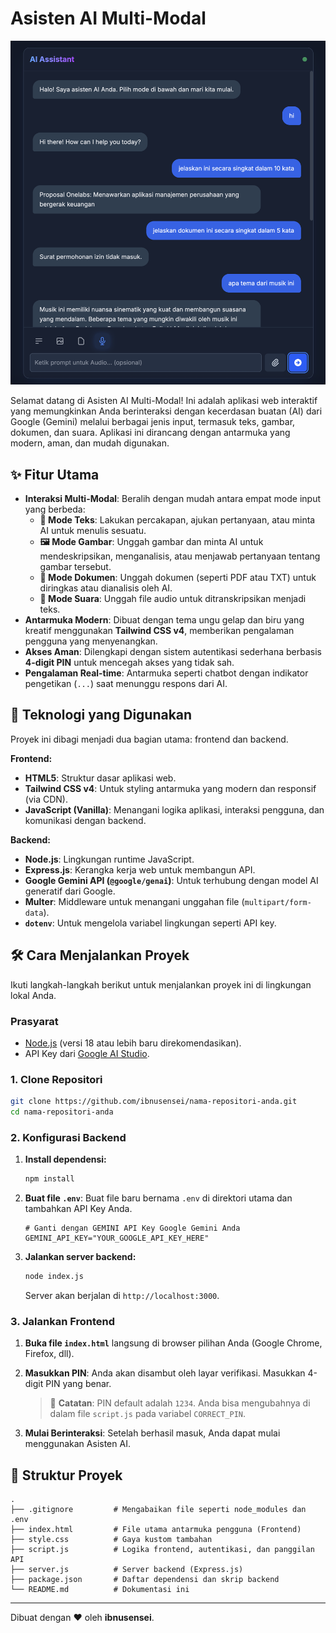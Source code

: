 # Asisten AI Multi-Modal

![Screenshot Aplikasi](preview-1.jpg)

Selamat datang di Asisten AI Multi-Modal! Ini adalah aplikasi web interaktif yang memungkinkan Anda berinteraksi dengan kecerdasan buatan (AI) dari Google (Gemini) melalui berbagai jenis input, termasuk teks, gambar, dokumen, dan suara. Aplikasi ini dirancang dengan antarmuka yang modern, aman, dan mudah digunakan.

## ✨ Fitur Utama

- **Interaksi Multi-Modal**: Beralih dengan mudah antara empat mode input yang berbeda:
  - **📝 Mode Teks**: Lakukan percakapan, ajukan pertanyaan, atau minta AI untuk menulis sesuatu.
  - **🖼️ Mode Gambar**: Unggah gambar dan minta AI untuk mendeskripsikan, menganalisis, atau menjawab pertanyaan tentang gambar tersebut.
  - **📄 Mode Dokumen**: Unggah dokumen (seperti PDF atau TXT) untuk diringkas atau dianalisis oleh AI.
  - **🎤 Mode Suara**: Unggah file audio untuk ditranskripsikan menjadi teks.
- **Antarmuka Modern**: Dibuat dengan tema ungu gelap dan biru yang kreatif menggunakan **Tailwind CSS v4**, memberikan pengalaman pengguna yang menyenangkan.
- **Akses Aman**: Dilengkapi dengan sistem autentikasi sederhana berbasis **4-digit PIN** untuk mencegah akses yang tidak sah.
- **Pengalaman Real-time**: Antarmuka seperti chatbot dengan indikator pengetikan (`...`) saat menunggu respons dari AI.

## 🚀 Teknologi yang Digunakan

Proyek ini dibagi menjadi dua bagian utama: frontend dan backend.

**Frontend:**
- **HTML5**: Struktur dasar aplikasi web.
- **Tailwind CSS v4**: Untuk styling antarmuka yang modern dan responsif (via CDN).
- **JavaScript (Vanilla)**: Menangani logika aplikasi, interaksi pengguna, dan komunikasi dengan backend.

**Backend:**
- **Node.js**: Lingkungan runtime JavaScript.
- **Express.js**: Kerangka kerja web untuk membangun API.
- **Google Gemini API (`@google/genai`)**: Untuk terhubung dengan model AI generatif dari Google.
- **Multer**: Middleware untuk menangani unggahan file (`multipart/form-data`).
- **`dotenv`**: Untuk mengelola variabel lingkungan seperti API key.

## 🛠️ Cara Menjalankan Proyek

Ikuti langkah-langkah berikut untuk menjalankan proyek ini di lingkungan lokal Anda.

### Prasyarat

- [Node.js](https://nodejs.org/) (versi 18 atau lebih baru direkomendasikan).
- API Key dari [Google AI Studio](https://aistudio.google.com/app/apikey).

### 1. Clone Repositori

```bash
git clone https://github.com/ibnusensei/nama-repositori-anda.git
cd nama-repositori-anda
```

### 2. Konfigurasi Backend

1.  **Install dependensi:**
    ```bash
    npm install
    ```

2.  **Buat file `.env`**: Buat file baru bernama `.env` di direktori utama dan tambahkan API Key Anda.

    ```env
    # Ganti dengan GEMINI API Key Google Gemini Anda
    GEMINI_API_KEY="YOUR_GOOGLE_API_KEY_HERE"
    ```

3.  **Jalankan server backend:**
    ```bash
    node index.js
    ```
    Server akan berjalan di `http://localhost:3000`.

### 3. Jalankan Frontend

1.  **Buka file `index.html`** langsung di browser pilihan Anda (Google Chrome, Firefox, dll).

2.  **Masukkan PIN**: Anda akan disambut oleh layar verifikasi. Masukkan 4-digit PIN yang benar.
    > 🔑 **Catatan**: PIN default adalah `1234`. Anda bisa mengubahnya di dalam file `script.js` pada variabel `CORRECT_PIN`.

3.  **Mulai Berinteraksi**: Setelah berhasil masuk, Anda dapat mulai menggunakan Asisten AI.

## 📂 Struktur Proyek

```
.
├── .gitignore         # Mengabaikan file seperti node_modules dan .env
├── index.html         # File utama antarmuka pengguna (Frontend)
├── style.css          # Gaya kustom tambahan
├── script.js          # Logika frontend, autentikasi, dan panggilan API
├── server.js          # Server backend (Express.js)
├── package.json       # Daftar dependensi dan skrip backend
└── README.md          # Dokumentasi ini
```

---
Dibuat dengan ❤️ oleh **ibnusensei**.